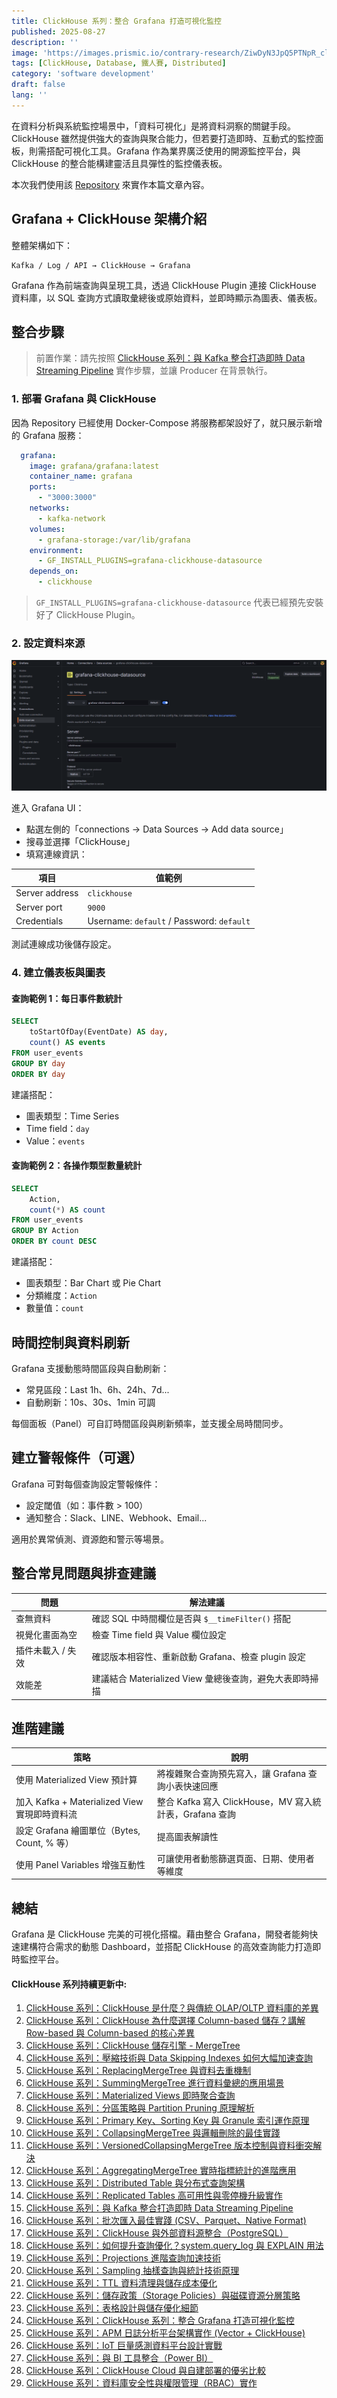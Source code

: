 ```yaml
---
title: ClickHouse 系列：整合 Grafana 打造可視化監控
published: 2025-08-27
description: ''
image: 'https://images.prismic.io/contrary-research/ZiwDyN3JpQ5PTNpR_clickhousecover.png?auto=format,compress'
tags: [ClickHouse, Database, 鐵人賽, Distributed]
category: 'software development'
draft: false 
lang: ''
---
```


在資料分析與系統監控場景中，「資料可視化」是將資料洞察的關鍵手段。ClickHouse 雖然提供強大的查詢與聚合能力，但若要打造即時、互動式的監控面板，則需搭配可視化工具。Grafana 作為業界廣泛使用的開源監控平台，與 ClickHouse 的整合能構建靈活且具彈性的監控儀表板。

本次我們使用該 [Repository](https://github.com/viiccwen/kafka-clickhouse-data-streaming-pipeline/tree/grafana-clickhouse-dashboard) 來實作本篇文章內容。

## Grafana + ClickHouse 架構介紹

整體架構如下：

```
Kafka / Log / API → ClickHouse → Grafana
```

Grafana 作為前端查詢與呈現工具，透過 ClickHouse Plugin 連接 ClickHouse 資料庫，以 SQL 查詢方式讀取彙總後或原始資料，並即時顯示為圖表、儀表板。

## 整合步驟

> 前置作業：請先按照 [ClickHouse 系列：與 Kafka 整合打造即時 Data Streaming Pipeline](https://blog.vicwen.app/posts/clickhouse-kafka-data-streaming-pipeline/) 實作步驟，並讓 Producer 在背景執行。

### 1. 部署 Grafana 與 ClickHouse

因為 Repository 已經使用 Docker-Compose 將服務都架設好了，就只展示新增的 Grafana 服務：

```yaml
  grafana:
    image: grafana/grafana:latest
    container_name: grafana
    ports:
      - "3000:3000"
    networks:
      - kafka-network
    volumes:
      - grafana-storage:/var/lib/grafana
    environment:
      - GF_INSTALL_PLUGINS=grafana-clickhouse-datasource
    depends_on:
      - clickhouse
```

> `GF_INSTALL_PLUGINS=grafana-clickhouse-datasource` 代表已經預先安裝好了 ClickHouse Plugin。

### 2. 設定資料來源

![Configure Datasource](../../assets/posts/clickhouse-grafana-dashboard/configure-datasource.png)

進入 Grafana UI：

* 點選左側的「connections → Data Sources → Add data source」
* 搜尋並選擇「ClickHouse」
* 填寫連線資訊：

| 項目               | 值範例                                       |
| ---------------- | ----------------------------------------- |
| Server address              | `clickhouse`                  |
| Server port | `9000`                                 |
| Credentials             | Username: `default` / Password: `default` |

測試連線成功後儲存設定。

### 4. 建立儀表板與圖表

#### 查詢範例 1：每日事件數統計

```sql
SELECT
    toStartOfDay(EventDate) AS day,
    count() AS events
FROM user_events
GROUP BY day
ORDER BY day
```

建議搭配：

* 圖表類型：Time Series
* Time field：`day`
* Value：`events`

#### 查詢範例 2：各操作類型數量統計

```sql
SELECT
    Action,
    count(*) AS count
FROM user_events
GROUP BY Action
ORDER BY count DESC
```

建議搭配：

* 圖表類型：Bar Chart 或 Pie Chart
* 分類維度：`Action`
* 數量值：`count`

## 時間控制與資料刷新

Grafana 支援動態時間區段與自動刷新：

* 常見區段：Last 1h、6h、24h、7d...
* 自動刷新：10s、30s、1min 可調

每個面板（Panel）可自訂時間區段與刷新頻率，並支援全局時間同步。

## 建立警報條件（可選）

Grafana 可對每個查詢設定警報條件：

* 設定閾值（如：事件數 > 100）
* 通知整合：Slack、LINE、Webhook、Email...

適用於異常偵測、資源飽和警示等場景。

## 整合常見問題與排查建議

| 問題         | 解法建議                                  |
| ---------- | ------------------------------------- |
| 查無資料       | 確認 SQL 中時間欄位是否與 `$__timeFilter()` 搭配  |
| 視覺化畫面為空    | 檢查 Time field 與 Value 欄位設定            |
| 插件未載入 / 失效 | 確認版本相容性、重新啟動 Grafana、檢查 plugin 設定     |
| 效能差        | 建議結合 Materialized View 彙總後查詢，避免大表即時掃描 |

## 進階建議

| 策略                                   | 說明                                         |
| ------------------------------------ | ------------------------------------------ |
| 使用 Materialized View 預計算             | 將複雜聚合查詢預先寫入，讓 Grafana 查詢小表快速回應             |
| 加入 Kafka + Materialized View 實現即時資料流 | 整合 Kafka 寫入 ClickHouse，MV 寫入統計表，Grafana 查詢 |
| 設定 Grafana 繪圖單位（Bytes, Count, % 等）   | 提高圖表解讀性                                    |
| 使用 Panel Variables 增強互動性             | 可讓使用者動態篩選頁面、日期、使用者等維度                      |

## 總結

Grafana 是 ClickHouse 完美的可視化搭檔。藉由整合 Grafana，開發者能夠快速建構符合需求的動態 Dashboard，並搭配 ClickHouse 的高效查詢能力打造即時監控平台。

#### ClickHouse 系列持續更新中:

1. [ClickHouse 系列：ClickHouse 是什麼？與傳統 OLAP/OLTP 資料庫的差異](https://blog.vicwen.app/posts/what-is-clickhouse/)
2. [ClickHouse 系列：ClickHouse 為什麼選擇 Column-based 儲存？講解 Row-based 與 Column-based 的核心差異](https://blog.vicwen.app/posts/clickhouse-column-row-based-storage/)
3. [ClickHouse 系列：ClickHouse 儲存引擎 - MergeTree](https://blog.vicwen.app/posts/clickhouse-mergetree-engine)
4. [ClickHouse 系列：壓縮技術與 Data Skipping Indexes 如何大幅加速查詢](https://blog.vicwen.app/posts/clickhouse-compression-skipping-index/)
5. [ClickHouse 系列：ReplacingMergeTree 與資料去重機制](https://blog.vicwen.app/posts/clickhouse-replacingmergetree-deduplication/)
6. [ClickHouse 系列：SummingMergeTree 進行資料彙總的應用場景](https://blog.vicwen.app/posts/clickhouse-summingmergetree-aggregation/)
7. [ClickHouse 系列：Materialized Views 即時聚合查詢](https://blog.vicwen.app/posts/clickhouse-materialized-view/)
8. [ClickHouse 系列：分區策略與 Partition Pruning 原理解析](https://blog.vicwen.app/posts/clickhouse-partition-pruning/)
9. [ClickHouse 系列：Primary Key、Sorting Key 與 Granule 索引運作原理](https://blog.vicwen.app/posts/clickhouse-primary-sorting-key/)
10. [ClickHouse 系列：CollapsingMergeTree 與邏輯刪除的最佳實踐](https://blog.vicwen.app/posts/clickhouse-collapsingmergetree/)
11. [ClickHouse 系列：VersionedCollapsingMergeTree 版本控制與資料衝突解決](https://blog.vicwen.app/posts/clickhouse-versioned-collapsingmergetree/)
12. [ClickHouse 系列：AggregatingMergeTree 實時指標統計的進階應用](https://blog.vicwen.app/posts/clickhouse-aggregatingmergetree/)
13. [ClickHouse 系列：Distributed Table 與分布式查詢架構](https://blog.vicwen.app/posts/clickhouse-distributed-table-architecture/)
14. [ClickHouse 系列：Replicated Tables 高可用性與零停機升級實作](https://blog.vicwen.app/posts/clickhouse-replication-failover/)
15. [ClickHouse 系列：與 Kafka 整合打造即時 Data Streaming Pipeline](https://blog.vicwen.app/posts/clickhouse-kafka-data-streaming-pipeline/)
16. [ClickHouse 系列：批次匯入最佳實踐 (CSV、Parquet、Native Format)](https://blog.vicwen.app/posts/clickhouse-batch-import/)
17. [ClickHouse 系列：ClickHouse 與外部資料源整合（PostgreSQL）](https://blog.vicwen.app/posts/clickhouse-external-data-integration/)
18. [ClickHouse 系列：如何提升查詢優化？system.query_log 與 EXPLAIN 用法](https://blog.vicwen.app/posts/clickhouse-query-log-explain/)
19. [ClickHouse 系列：Projections 進階查詢加速技術](https://blog.vicwen.app/posts/clickhouse-projections-optimization/)
20. [ClickHouse 系列：Sampling 抽樣查詢與統計技術原理](https://blog.vicwen.app/posts/clickhouse-sampling-statistics/)
21. [ClickHouse 系列：TTL 資料清理與儲存成本優化](https://blog.vicwen.app/posts/clickhouse-ttl-storage-management/)
22. [ClickHouse 系列：儲存政策（Storage Policies）與磁碟資源分層策略](https://blog.vicwen.app/posts/clickhouse-storage-policies/)
23. [ClickHouse 系列：表格設計與儲存優化細節](https://blog.vicwen.app/posts/clickhouse-schemas-storage-improvement/)
24. [ClickHouse 系列：ClickHouse 系列：整合 Grafana 打造可視化監控](https://blog.vicwen.app/posts/clickhouse-grafana-dashboard/) 
25. [ClickHouse 系列：APM 日誌分析平台架構實作 (Vector + ClickHouse)](https://blog.vicwen.app/posts/clickhouse-apm-log-analytics/)
26. [ClickHouse 系列：IoT 巨量感測資料平台設計實戰](https://blog.vicwen.app/posts/clickhouse-iot-analytics/)
27. [ClickHouse 系列：與 BI 工具整合（Power BI）](https://blog.vicwen.app/posts/clickhouse-bi-integration/)
28. [ClickHouse 系列：ClickHouse Cloud 與自建部署的優劣比較](https://blog.vicwen.app/posts/clickhouse-cloud-vs-self-host/)
29. [ClickHouse 系列：資料庫安全性與權限管理（RBAC）實作](https://blog.vicwen.app/posts/clickhouse-security-rbac/)